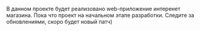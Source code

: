 В данном проекте будет реализовано web-приложение интеренет магазина.
Пока что проект на начальном этапе разработки.
Следите за обновлениями, скоро будет новый патч)
